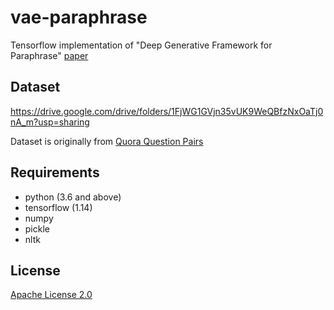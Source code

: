# vae-paraphrase
Tensorflow implementation of "Deep Generative Framework for Paraphrase" [paper](https://arxiv.org/abs/1709.05074)


## Dataset
https://drive.google.com/drive/folders/1FjWG1GVjn35vUK9WeQBfzNxOaTj0nA_m?usp=sharing

Dataset is originally from [Quora Question Pairs](https://www.kaggle.com/c/quora-question-pairs)


## Requirements 
+ python (3.6 and above)
+ tensorflow (1.14)
+ numpy
+ pickle
+ nltk

## License
[Apache License 2.0](https://github.com/OpenXAIProject/tutorials/blob/master/LICENSE "Apache")


